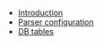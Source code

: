   * [Introduction](Intro.md)
  * [Parser configuration](DocConfFile.md)
  * [DB tables](dbstucture.md)